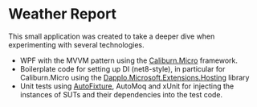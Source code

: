 # Weather Report
This small application was created to take a deeper dive when experimenting with several technologies.
- WPF with the MVVM pattern using the [Caliburn.Micro](https://github.com/Caliburn-Micro/Caliburn.Micro) framework.
- Boilerplate code for setting up DI (net8-style), in particular for Caliburn.Micro using the [Dapplo.Microsoft.Extensions.Hosting](https://github.com/dapplo/Dapplo.Microsoft.Extensions.Hosting#dapplomicrosoftextensionshostingcaliburnmicro) library
- Unit tests using [AutoFixture](https://autofixture.github.io/docs/quick-start/), AutoMoq and xUnit for injecting the instances of SUTs and their dependencies into the test code.
